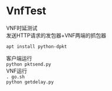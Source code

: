 # VnfTest
VNF时延测试  
发送HTTP请求的发包器+VNF两端的抓包器  

`apt install python-dpkt`  


客户端运行  
`python pktsend.py`  
VNF运行  
`. go.sh`  
`python getdelay.py`  


